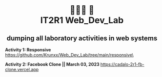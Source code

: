 <h1 align = "center"> <br> 🤤🤬🤡 👀  <br> IT2R1 Web_Dev_Lab </h1>

<h2 align = "center"> dumping all laboratory activities in web systems </h2>

<b> Activity 1: Responsive </b> 
https://github.com/Krunxx/Web_Dev_Lab/tree/main/responsive\

<b> Activity 2: Facebook Clone  || March 03, 2023 </b>
https://cadalo-2r1-fb-clone.vercel.app
